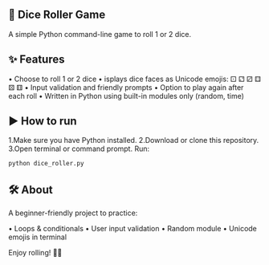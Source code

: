 ## 🎲 Dice Roller Game
A simple Python command-line game to roll 1 or 2 dice.

## ✨ Features
• Choose to roll 1 or 2 dice
• isplays dice faces as Unicode emojis: ⚀ ⚁ ⚂ ⚃ ⚄ ⚅
• Input validation and friendly prompts
• Option to play again after each roll
• Written in Python using built-in modules only (random, time)

## ▶️ How to run
1.Make sure you have Python installed.
2.Download or clone this repository.
3.Open terminal or command prompt.
Run:
```bash
python dice_roller.py
```

## 🛠 About
A beginner-friendly project to practice:

• Loops & conditionals
• User input validation
• Random module
• Unicode emojis in terminal

Enjoy rolling! 🎲✨
